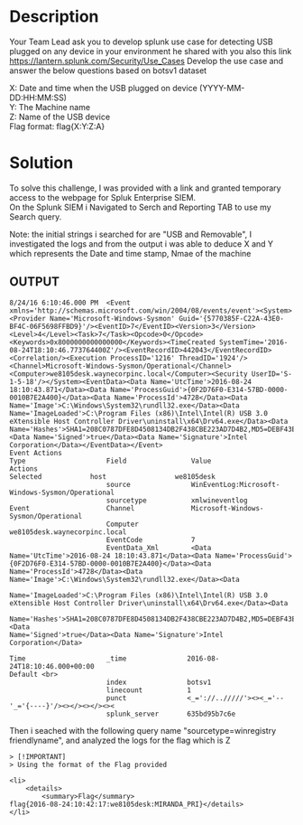 # Description 
Your Team Lead ask you to develop splunk use case for detecting USB plugged on any device in your environment he shared with you also this link https://lantern.splunk.com/Security/Use_Cases
Develop the use case and answer the below questions based on botsv1 dataset <br /> 

X: Date and time when the USB plugged on device  (YYYY-MM-DD:HH:MM:SS) <br />
Y: The Machine name <br />
Z: Name of the USB device <br />
Flag format: flag{X:Y:Z:A}<br />




# Solution

To solve this challenge, I was provided with a link and granted temporary access to the webpage for Spluk Enterprise SIEM.<br />
On the Splunk SIEM i Navigated to Serch and Reporting TAB to use my Search query. <br />

Note: the initial strings i searched for are "USB and Removable", I investigated the logs and from the output i was able to deduce X and Y which represents the Date and time stamp, Nmae of the machine<br />
## OUTPUT<br />
```
8/24/16 6:10:46.000 PM	<Event xmlns='http://schemas.microsoft.com/win/2004/08/events/event'><System><Provider Name='Microsoft-Windows-Sysmon' Guid='{5770385F-C22A-43E0-BF4C-06F5698FFBD9}'/><EventID>7</EventID><Version>3</Version><Level>4</Level><Task>7</Task><Opcode>0</Opcode><Keywords>0x8000000000000000</Keywords><TimeCreated SystemTime='2016-08-24T18:10:46.773764400Z'/><EventRecordID>442043</EventRecordID><Correlation/><Execution ProcessID='1216' ThreadID='1924'/><Channel>Microsoft-Windows-Sysmon/Operational</Channel><Computer>we8105desk.waynecorpinc.local</Computer><Security UserID='S-1-5-18'/></System><EventData><Data Name='UtcTime'>2016-08-24 18:10:43.871</Data><Data Name='ProcessGuid'>{0F2D76F0-E314-57BD-0000-0010B7E2A400}</Data><Data Name='ProcessId'>4728</Data><Data Name='Image'>C:\Windows\System32\rundll32.exe</Data><Data Name='ImageLoaded'>C:\Program Files (x86)\Intel\Intel(R) USB 3.0 eXtensible Host Controller Driver\uninstall\x64\Drv64.exe</Data><Data Name='Hashes'>SHA1=208C0787DFE8D4508134DB2F438CBE223AD7D4B2,MD5=DEBF43E44458EF0C7CC9D0A2BA4A5F57,SHA256=72ABC81CA40B0F1936FE28AF7975A5EB6BEC1456D35F73D9C56DB54AE0938FE2,IMPHASH=69B2DC9C85375DC85DA8CF1DDAAF614E</Data><Data Name='Signed'>true</Data><Data Name='Signature'>Intel Corporation</Data></EventData></Event> 
Event Actions
Type	                Field	             Value	                                                                               Actions 
Selected	        host                 we8105desk	
                        source               WinEventLog:Microsoft-Windows-Sysmon/Operational
                        sourcetype           xmlwineventlog
Event	                Channel              Microsoft-Windows-Sysmon/Operational
                        Computer             we8105desk.waynecorpinc.local
                        EventCode            7	
                        EventData_Xml        <Data Name='UtcTime'>2016-08-24 18:10:43.871</Data><Data Name='ProcessGuid'>{0F2D76F0-E314-57BD-0000-0010B7E2A400}</Data><Data Name='ProcessId'>4728</Data><Data Name='Image'>C:\Windows\System32\rundll32.exe</Data><Data 
                                             Name='ImageLoaded'>C:\Program Files (x86)\Intel\Intel(R) USB 3.0 eXtensible Host Controller Driver\uninstall\x64\Drv64.exe</Data><Data 
                                             Name='Hashes'>SHA1=208C0787DFE8D4508134DB2F438CBE223AD7D4B2,MD5=DEBF43E44458EF0C7CC9D0A2BA4A5F57,SHA256=72ABC81CA40B0F1936FE28AF7975A5EB6BEC1456D35F73D9C56DB54AE0938FE2,IMPHASH=69B2DC9C85375DC85DA8CF1DDAAF614E</Data><Data                                                 Name='Signed'>true</Data><Data Name='Signature'>Intel Corporation</Data> 

Time	              	_time               2016-08-24T18:10:46.000+00:00 
Default	<br> 
                        index               botsv1	
                        linecount           1	
                        punct               <_='://../////'><><_='--'_='{----}'/><></><></><><
                        splunk_server       635bd95b7c6e

```
Then i seached with the following query name "sourcetype=winregistry friendlyname", and analyzed the logs for the flag which is Z 
```
> [!IMPORTANT]
> Using the format of the Flag provided

<li>
	<details>
		<summary>Flag</summary>
flag{2016-08-24:10:42:17:we8105desk:MIRANDA_PRI}</details>
</li>
